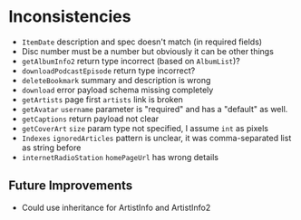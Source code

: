 # Inconsistencies

* `ItemDate` description and spec doesn't match (in required fields)
* Disc number must be a number but obviously it can be other things
* `getAlbumInfo2` return type incorrect (based on `AlbumList`)?
* `downloadPodcastEpisode` return type incorrect?
* `deleteBookmark` summary and description is wrong
* `download` error payload schema missing completely
* `getArtists` page first `artists` link is broken
* `getAvatar` `username` parameter is "required" and has a "default" as well.
* `getCaptions` return payload not clear
* `getCoverArt` `size` param type not specified, I assume `int` as pixels
* `Indexes` `ignoredArticles` pattern is unclear, it was comma-separated list as string before
* `internetRadioStation` `homePageUrl` has wrong details

## Future Improvements

* Could use inheritance for ArtistInfo and ArtistInfo2
